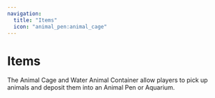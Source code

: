 ```yaml
---
navigation:
  title: "Items"
  icon: "animal_pen:animal_cage"
---
```


# Items

The Animal Cage and Water Animal Container allow players to pick up animals and deposit them into an Animal Pen or Aquarium.

<SubPages />